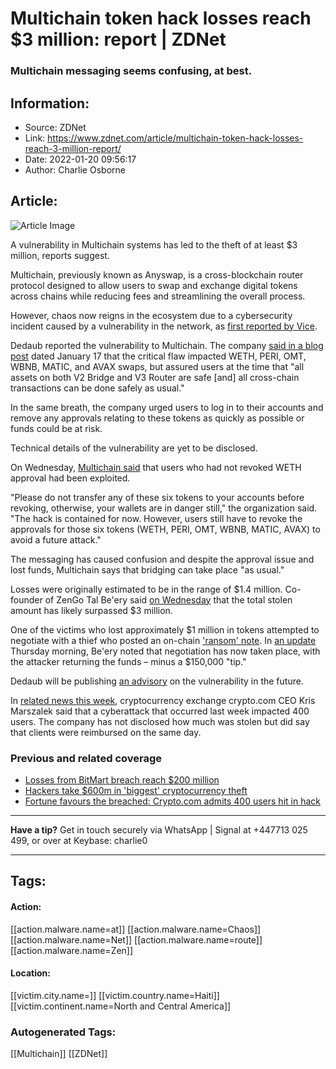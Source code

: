 # Multichain token hack losses reach $3 million: report | ZDNet
### Multichain messaging seems confusing, at best.

## Information:
+ Source: ZDNet
+ Link: https://www.zdnet.com/article/multichain-token-hack-losses-reach-3-million-report/
+ Date: 2022-01-20 09:56:17
+ Author: Charlie Osborne


## Article:
![Article Image](https://www.zdnet.com/a/img/resize/8b497cff5a0028d77450ec08e8318cacba872b9e/2021/08/12/880e080a-7301-4a4b-a4e7-def615879cd5/cryptocurrency-hackers.jpg?width=770&height=578&fit=crop&auto=webp)

A vulnerability in Multichain systems has led to the theft of at least $3 million, reports suggest. 


Multichain, previously known as Anyswap, is a cross-blockchain router protocol designed to allow users to swap and exchange digital tokens across chains while reducing fees and streamlining the overall process. 

However, chaos now reigns in the ecosystem due to a cybersecurity incident caused by a vulnerability in the network, as [first reported by Vice](https://www.vice.com/en/article/epxb8m/crypto-protocol-publicly-announces-flaw-users-relentlessly-owned-by-hackers).  

Dedaub reported the vulnerability to Multichain. The company [said in a blog post](https://medium.com/multichainorg/action-required-critical-vulnerability-for-six-tokens-6b3cbd22bfc0) dated January 17 that the critical flaw impacted WETH, PERI, OMT, WBNB, MATIC, and AVAX swaps, but assured users at the time that "all assets on both V2 Bridge and V3 Router are safe [and] all cross-chain transactions can be done safely as usual." 

In the same breath, the company urged users to log in to their accounts and remove any approvals relating to these tokens as quickly as possible or funds could be at risk.  

Technical details of the vulnerability are yet to be disclosed.  

On Wednesday, [Multichain said](https://multichainorg.medium.com/answers-to-the-frequently-asked-questions-about-multichain-vulnerability-b3efe109a308) that users who had not revoked WETH approval had been exploited.  






"Please do not transfer any of these six tokens to your accounts before revoking, otherwise, your wallets are in danger still," the organization said. "The hack is contained for now. However, users still have to revoke the approvals for those six tokens (WETH, PERI, OMT, WBNB, MATIC, AVAX) to avoid a future attack." 

The messaging has caused confusion and despite the approval issue and lost funds, Multichain says that bridging can take place "as usual." 

Losses were originally estimated to be in the range of $1.4 million. Co-founder of ZenGo Tal Be'ery said [on Wednesday](https://twitter.com/TalBeerySec/status/1483898136678617089) that the total stolen amount has likely surpassed $3 million.  

One of the victims who lost approximately $1 million in tokens attempted to negotiate with a thief who posted an on-chain ['ransom' note](https://twitter.com/TalBeerySec/status/1483812269872066564/photo/1). In [an update](https://twitter.com/TalBeerySec/status/1484056243446636544) Thursday morning, Be'ery noted that negotiation has now taken place, with the attacker returning the funds – minus a $150,000 "tip." 

Dedaub will be publishing [an advisory](https://twitter.com/dedaub/status/1483595382185771008) on the vulnerability in the future.

In [related news this week](https://www.zdnet.com/article/fortune-favours-the-breached-crypto-com-admits-400-users-hit-in-hack/), cryptocurrency exchange crypto.com CEO Kris Marszalek said that a cyberattack that occurred last week impacted 400 users. The company has not disclosed how much was stolen but did say that clients were reimbursed on the same day.  

###  Previous and related coverage

* [Losses from BitMart breach reach $200 million](https://www.zdnet.com/article/bitmart-breach-losses-reach-200-million/)
* [Hackers take $600m in 'biggest' cryptocurrency theft](https://www.zdnet.com/article/hackers-take-600m-in-biggest-cryptocurrency-theft/)
* [Fortune favours the breached: Crypto.com admits 400 users hit in hack](https://www.zdnet.com/article/fortune-favours-the-breached-crypto-com-admits-400-users-hit-in-hack/)



---

**Have a tip?** Get in touch securely via WhatsApp | Signal at +447713 025 499, or over at Keybase: charlie0



---





## Tags:

#### Action:
[[action.malware.name=at]] [[action.malware.name=Chaos]] [[action.malware.name=Net]] [[action.malware.name=route]] [[action.malware.name=Zen]]

#### Location:
[[victim.city.name=]] [[victim.country.name=Haiti]] [[victim.continent.name=North and Central America]]

### Autogenerated Tags:
[[Multichain]] [[ZDNet]]

